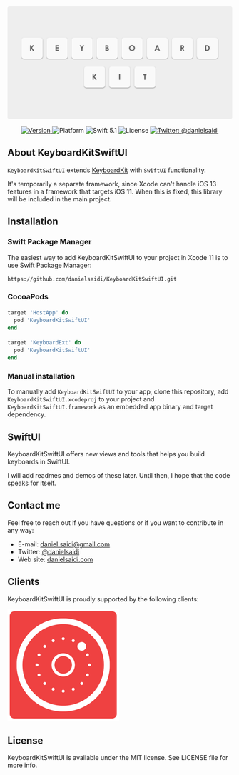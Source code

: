 <p align="center">
    <img src ="Resources/Logo.png" width=600 />
</p>

<p align="center">
    <a href="https://github.com/danielsaidi/KeyboardKitSwiftUI">
        <img src="https://badge.fury.io/gh/danielsaidi%2FKeyboardKitSwiftUI.svg?style=flat" alt="Version" />
    </a>
    <img src="https://img.shields.io/cocoapods/p/KeyboardKitSwiftUI.svg?style=flat" alt="Platform" />
    <img src="https://img.shields.io/badge/Swift-5.1-orange.svg" alt="Swift 5.1" />
    <img src="https://badges.frapsoft.com/os/mit/mit.svg?style=flat&v=102" alt="License" />
    <a href="https://twitter.com/danielsaidi">
        <img src="https://img.shields.io/badge/contact-@danielsaidi-blue.svg?style=flat" alt="Twitter: @danielsaidi" />
    </a>
</p>


## About KeyboardKitSwiftUI

`KeyboardKitSwiftUI` extends [KeyboardKit][KeyboardKit] with `SwiftUI` functionality. 

It's temporarily a separate framework, since Xcode can't handle iOS 13 features in a framework that targets iOS 11. When this is fixed, this library will be included in the main project.


## Installation

### Swift Package Manager

The easiest way to add KeyboardKitSwiftUI to your project in Xcode 11 is to use Swift Package Manager:
```
https://github.com/danielsaidi/KeyboardKitSwiftUI.git
```

### CocoaPods

```ruby
target 'HostApp' do
  pod 'KeyboardKitSwiftUI'
end

target 'KeyboardExt' do
  pod 'KeyboardKitSwiftUI'
end
```

### Manual installation

To manually add `KeyboardKitSwiftUI` to your app, clone this repository, add `KeyboardKitSwiftUI.xcodeproj` to your project and `KeyboardKitSwiftUI.framework` as an embedded app binary and target dependency.


## SwiftUI

KeyboardKitSwiftUI offers new views and tools that helps you build keyboards in SwiftUI. 

I will add readmes and demos of these later. Until then, I hope that the code speaks for itself.


## Contact me

Feel free to reach out if you have questions or if you want to contribute in any way:

* E-mail: [daniel.saidi@gmail.com][Email]
* Twitter: [@danielsaidi][Twitter]
* Web site: [danielsaidi.com][Website]


## Clients

KeyboardKitSwiftUI is proudly supported by the following clients:

[![Anomaly Software](Resources/logos/anomaly.png "Anomaly Software")](http://anomaly.net.au/)


## License

KeyboardKitSwiftUI is available under the MIT license. See LICENSE file for more info.


[Email]: mailto:daniel.saidi@gmail.com
[Twitter]: http://www.twitter.com/danielsaidi
[Website]: http://www.danielsaidi.com

[Carthage]: https://github.com/Carthage/Carthage
[CocoaPods]: https://cocoapods.org/

[KeyboardKit]: https://github.com/danielsaidi/KeyboardKit
